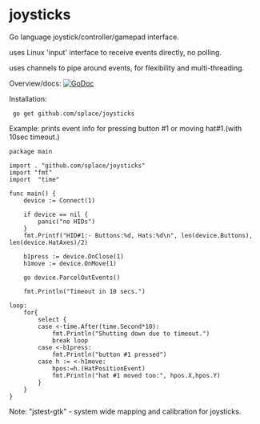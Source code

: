 # joysticks
Go language joystick/controller/gamepad interface.

uses Linux 'input' interface to receive events directly, no polling.

uses channels to pipe around events, for flexibility and multi-threading.

Overview/docs: [![GoDoc](https://godoc.org/github.com/splace/joysticks?status.svg)](https://godoc.org/github.com/splace/joysticks)

Installation:

     go get github.com/splace/joysticks

Example: prints event info for pressing button #1 or moving hat#1.(with 10sec timeout.) 

	package main

	import . "github.com/splace/joysticks"
	import "fmt"
	import  "time"

	func main() {
		device := Connect(1)

		if device == nil {
			panic("no HIDs")
		}
		fmt.Printf("HID#1:- Buttons:%d, Hats:%d\n", len(device.Buttons), len(device.HatAxes)/2)

		b1press := device.OnClose(1)
		h1move := device.OnMove(1)

		go device.ParcelOutEvents()

		fmt.Println("Timeout in 10 secs.")
	
	loop:
		for{
			select {
			case <-time.After(time.Second*10):
				fmt.Println("Shutting down due to timeout.")
				break loop
			case <-b1press:
				fmt.Println("button #1 pressed")
			case h := <-h1move:
				hpos:=h.(HatPositionEvent)
				fmt.Println("hat #1 moved too:", hpos.X,hpos.Y)
			}
		}	
	}



Note: "jstest-gtk" - system wide mapping and calibration for joysticks.


